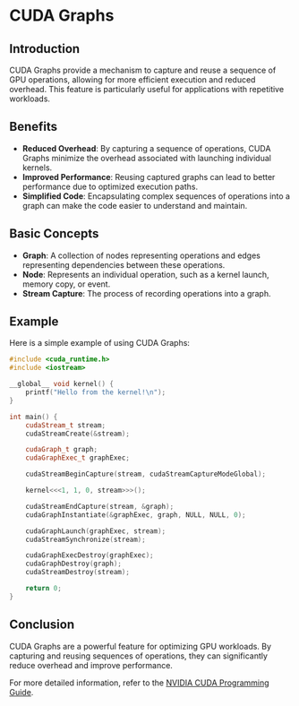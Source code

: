 # CUDA Graphs

## Introduction
CUDA Graphs provide a mechanism to capture and reuse a sequence of GPU operations, allowing for more efficient execution and reduced overhead. This feature is particularly useful for applications with repetitive workloads.

## Benefits
- **Reduced Overhead**: By capturing a sequence of operations, CUDA Graphs minimize the overhead associated with launching individual kernels.
- **Improved Performance**: Reusing captured graphs can lead to better performance due to optimized execution paths.
- **Simplified Code**: Encapsulating complex sequences of operations into a graph can make the code easier to understand and maintain.

## Basic Concepts
- **Graph**: A collection of nodes representing operations and edges representing dependencies between these operations.
- **Node**: Represents an individual operation, such as a kernel launch, memory copy, or event.
- **Stream Capture**: The process of recording operations into a graph.

## Example
Here is a simple example of using CUDA Graphs:

```cpp
#include <cuda_runtime.h>
#include <iostream>

__global__ void kernel() {
    printf("Hello from the kernel!\n");
}

int main() {
    cudaStream_t stream;
    cudaStreamCreate(&stream);

    cudaGraph_t graph;
    cudaGraphExec_t graphExec;

    cudaStreamBeginCapture(stream, cudaStreamCaptureModeGlobal);

    kernel<<<1, 1, 0, stream>>>();

    cudaStreamEndCapture(stream, &graph);
    cudaGraphInstantiate(&graphExec, graph, NULL, NULL, 0);

    cudaGraphLaunch(graphExec, stream);
    cudaStreamSynchronize(stream);

    cudaGraphExecDestroy(graphExec);
    cudaGraphDestroy(graph);
    cudaStreamDestroy(stream);

    return 0;
}
```

## Conclusion
CUDA Graphs are a powerful feature for optimizing GPU workloads. By capturing and reusing sequences of operations, they can significantly reduce overhead and improve performance.

For more detailed information, refer to the [NVIDIA CUDA Programming Guide](https://docs.nvidia.com/cuda/cuda-c-programming-guide/index.html).
